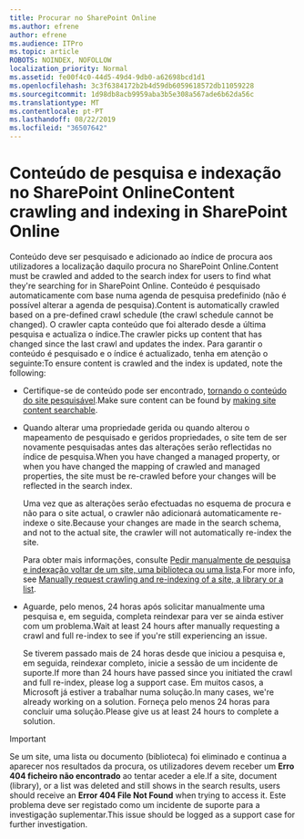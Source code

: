 ```yaml
---
title: Procurar no SharePoint Online
ms.author: efrene
author: efrene
ms.audience: ITPro
ms.topic: article
ROBOTS: NOINDEX, NOFOLLOW
localization_priority: Normal
ms.assetid: fe00f4c0-44d5-49d4-9db0-a62698bcd1d1
ms.openlocfilehash: 3c3f6384172b2b4d59db6059618572db11059228
ms.sourcegitcommit: 1d98db8acb9959aba3b5e308a567ade6b62da56c
ms.translationtype: MT
ms.contentlocale: pt-PT
ms.lasthandoff: 08/22/2019
ms.locfileid: "36507642"
---
```

# <a name="content-crawling-and-indexing-in-sharepoint-online"></a><span data-ttu-id="b3c2a-102">Conteúdo de pesquisa e indexação no SharePoint Online</span><span class="sxs-lookup"><span data-stu-id="b3c2a-102">Content crawling and indexing in SharePoint Online</span></span>

<span data-ttu-id="b3c2a-103">Conteúdo deve ser pesquisado e adicionado ao índice de procura aos utilizadores a localização daquilo procura no SharePoint Online.</span><span class="sxs-lookup"><span data-stu-id="b3c2a-103">Content must be crawled and added to the search index for users to find what they're searching for in SharePoint Online.</span></span> <span data-ttu-id="b3c2a-104">Conteúdo é pesquisado automaticamente com base numa agenda de pesquisa predefinido (não é possível alterar a agenda de pesquisa).</span><span class="sxs-lookup"><span data-stu-id="b3c2a-104">Content is automatically crawled based on a pre-defined crawl schedule (the crawl schedule cannot be changed).</span></span> <span data-ttu-id="b3c2a-105">O crawler capta conteúdo que foi alterado desde a última pesquisa e actualiza o índice.</span><span class="sxs-lookup"><span data-stu-id="b3c2a-105">The crawler picks up content that has changed since the last crawl and updates the index.</span></span> <span data-ttu-id="b3c2a-106">Para garantir o conteúdo é pesquisado e o índice é actualizado, tenha em atenção o seguinte:</span><span class="sxs-lookup"><span data-stu-id="b3c2a-106">To ensure content is crawled and the index is updated, note the following:</span></span>

- <span data-ttu-id="b3c2a-107">Certifique-se de conteúdo pode ser encontrado, [tornando o conteúdo do site pesquisável](https://docs.microsoft.com/sharepoint/make-site-content-searchable).</span><span class="sxs-lookup"><span data-stu-id="b3c2a-107">Make sure content can be found by [making site content searchable](https://docs.microsoft.com/sharepoint/make-site-content-searchable).</span></span>

- <span data-ttu-id="b3c2a-108">Quando alterar uma propriedade gerida ou quando alterou o mapeamento de pesquisado e geridos propriedades, o site tem de ser novamente pesquisadas antes das alterações serão reflectidas no índice de pesquisa.</span><span class="sxs-lookup"><span data-stu-id="b3c2a-108">When you have changed a managed property, or when you have changed the mapping of crawled and managed properties, the site must be re-crawled before your changes will be reflected in the search index.</span></span> 

    <span data-ttu-id="b3c2a-109">Uma vez que as alterações serão efectuadas no esquema de procura e não para o site actual, o crawler não adicionará automaticamente re-indexe o site.</span><span class="sxs-lookup"><span data-stu-id="b3c2a-109">Because your changes are made in the search schema, and not to the actual site, the crawler will not automatically re-index the site.</span></span> 

    <span data-ttu-id="b3c2a-110">Para obter mais informações, consulte [Pedir manualmente de pesquisa e indexação voltar de um site, uma biblioteca ou uma lista](https://docs.microsoft.com/sharepoint/crawl-site-conten).</span><span class="sxs-lookup"><span data-stu-id="b3c2a-110">For more info, see [Manually request crawling and re-indexing of a site, a library or a list](https://docs.microsoft.com/sharepoint/crawl-site-conten).</span></span>

- <span data-ttu-id="b3c2a-111">Aguarde, pelo menos, 24 horas após solicitar manualmente uma pesquisa e, em seguida, completa reindexar para ver se ainda estiver com um problema.</span><span class="sxs-lookup"><span data-stu-id="b3c2a-111">Wait at least 24 hours after manually requesting a crawl and full re-index to see if you're still experiencing an issue.</span></span> 

    <span data-ttu-id="b3c2a-112">Se tiverem passado mais de 24 horas desde que iniciou a pesquisa e, em seguida, reindexar completo, inicie a sessão de um incidente de suporte.</span><span class="sxs-lookup"><span data-stu-id="b3c2a-112">If more than 24 hours have passed since you initiated the crawl and full re-index, please log a support case.</span></span> <span data-ttu-id="b3c2a-113">Em muitos casos, a Microsoft já estiver a trabalhar numa solução.</span><span class="sxs-lookup"><span data-stu-id="b3c2a-113">In many cases, we're already working on a solution.</span></span> <span data-ttu-id="b3c2a-114">Forneça pelo menos 24 horas para concluir uma solução.</span><span class="sxs-lookup"><span data-stu-id="b3c2a-114">Please give us at least 24 hours to complete a solution.</span></span>

> [!IMPORTANT]
> <span data-ttu-id="b3c2a-115">Se um site, uma lista ou documento (biblioteca) foi eliminado e continua a aparecer nos resultados da procura, os utilizadores devem receber um **Erro 404 ficheiro não encontrado** ao tentar aceder a ele.</span><span class="sxs-lookup"><span data-stu-id="b3c2a-115">If a site, document (library), or a list was deleted and still shows in the search results, users should receive an **Error 404 File Not Found** when trying to access it.</span></span> <span data-ttu-id="b3c2a-116">Este problema deve ser registado como um incidente de suporte para a investigação suplementar.</span><span class="sxs-lookup"><span data-stu-id="b3c2a-116">This issue should be logged as a support case for further investigation.</span></span> 



